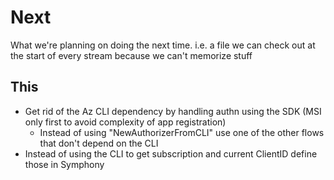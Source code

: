 # Next

What we're planning on doing the next time. i.e. a file we can check out at the start of every stream because we can't memorize stuff

## This

- Get rid of the Az CLI dependency by handling authn using the SDK (MSI only first to avoid complexity of app registration)
  - Instead of using "NewAuthorizerFromCLI" use one of the other flows that don't depend on the CLI
- Instead of using the CLI to get subscription and current ClientID define those in Symphony
